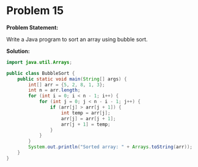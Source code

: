 # Problem 15

**Problem Statement:**

Write a Java program to sort an array using bubble sort.

**Solution:**

```java
import java.util.Arrays;

public class BubbleSort {
    public static void main(String[] args) {
        int[] arr = {5, 2, 8, 1, 3};
        int n = arr.length;
        for (int i = 0; i < n - 1; i++) {
            for (int j = 0; j < n - i - 1; j++) {
                if (arr[j] > arr[j + 1]) {
                    int temp = arr[j];
                    arr[j] = arr[j + 1];
                    arr[j + 1] = temp;
                }
            }
        }
        System.out.println("Sorted array: " + Arrays.toString(arr));
    }
}
```